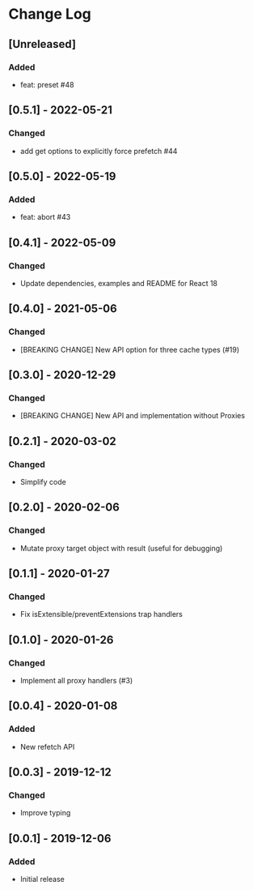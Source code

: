 # Change Log

## [Unreleased]
### Added
- feat: preset #48

## [0.5.1] - 2022-05-21
### Changed
- add get options to explicitly force prefetch #44

## [0.5.0] - 2022-05-19
### Added
- feat: abort #43

## [0.4.1] - 2022-05-09
### Changed
- Update dependencies, examples and README for React 18

## [0.4.0] - 2021-05-06
### Changed
- [BREAKING CHANGE] New API option for three cache types (#19)

## [0.3.0] - 2020-12-29
### Changed
- [BREAKING CHANGE] New API and implementation without Proxies

## [0.2.1] - 2020-03-02
### Changed
- Simplify code

## [0.2.0] - 2020-02-06
### Changed
- Mutate proxy target object with result (useful for debugging)

## [0.1.1] - 2020-01-27
### Changed
- Fix isExtensible/preventExtensions trap handlers

## [0.1.0] - 2020-01-26
### Changed
- Implement all proxy handlers (#3)

## [0.0.4] - 2020-01-08
### Added
- New refetch API

## [0.0.3] - 2019-12-12
### Changed
- Improve typing

## [0.0.1] - 2019-12-06
### Added
- Initial release

